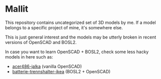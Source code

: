 # Mallit

This repository contains uncategorized set of 3D models by me. If a
model belongs to a specific project of mine, it's somewhere else.

This is just general interest and the models may be utterly broken in
recent versions of OpenSCAD and BOSL2.

In case you want to learn OpenSCAD + BOSL2, check some less hacky models in here such as:

* [acer486-jalka](acer486-jalka.scad) (vanilla OpenSCAD)
* [batterie-trennshalter-ikea](batterie-trennshalter-ikea.scad) (BOSL2 + OpenSCAD)
